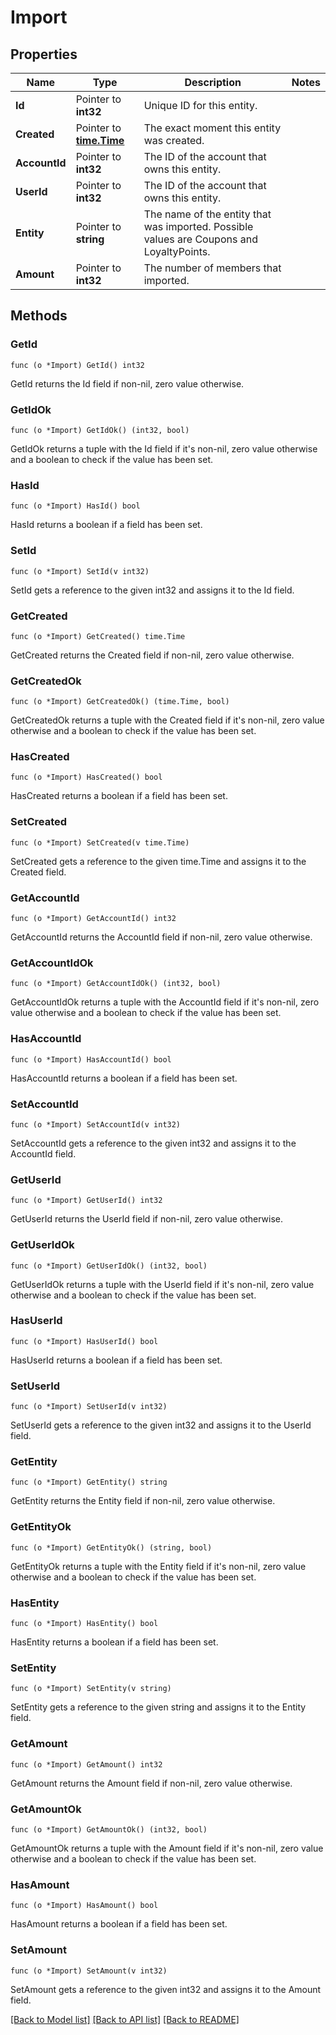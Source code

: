# Import

## Properties

Name | Type | Description | Notes
------------ | ------------- | ------------- | -------------
**Id** | Pointer to **int32** | Unique ID for this entity. | 
**Created** | Pointer to [**time.Time**](time.Time.md) | The exact moment this entity was created. | 
**AccountId** | Pointer to **int32** | The ID of the account that owns this entity. | 
**UserId** | Pointer to **int32** | The ID of the account that owns this entity. | 
**Entity** | Pointer to **string** | The name of the entity that was imported. Possible values are Coupons and LoyaltyPoints. | 
**Amount** | Pointer to **int32** | The number of members that imported. | 

## Methods

### GetId

`func (o *Import) GetId() int32`

GetId returns the Id field if non-nil, zero value otherwise.

### GetIdOk

`func (o *Import) GetIdOk() (int32, bool)`

GetIdOk returns a tuple with the Id field if it's non-nil, zero value otherwise
and a boolean to check if the value has been set.

### HasId

`func (o *Import) HasId() bool`

HasId returns a boolean if a field has been set.

### SetId

`func (o *Import) SetId(v int32)`

SetId gets a reference to the given int32 and assigns it to the Id field.

### GetCreated

`func (o *Import) GetCreated() time.Time`

GetCreated returns the Created field if non-nil, zero value otherwise.

### GetCreatedOk

`func (o *Import) GetCreatedOk() (time.Time, bool)`

GetCreatedOk returns a tuple with the Created field if it's non-nil, zero value otherwise
and a boolean to check if the value has been set.

### HasCreated

`func (o *Import) HasCreated() bool`

HasCreated returns a boolean if a field has been set.

### SetCreated

`func (o *Import) SetCreated(v time.Time)`

SetCreated gets a reference to the given time.Time and assigns it to the Created field.

### GetAccountId

`func (o *Import) GetAccountId() int32`

GetAccountId returns the AccountId field if non-nil, zero value otherwise.

### GetAccountIdOk

`func (o *Import) GetAccountIdOk() (int32, bool)`

GetAccountIdOk returns a tuple with the AccountId field if it's non-nil, zero value otherwise
and a boolean to check if the value has been set.

### HasAccountId

`func (o *Import) HasAccountId() bool`

HasAccountId returns a boolean if a field has been set.

### SetAccountId

`func (o *Import) SetAccountId(v int32)`

SetAccountId gets a reference to the given int32 and assigns it to the AccountId field.

### GetUserId

`func (o *Import) GetUserId() int32`

GetUserId returns the UserId field if non-nil, zero value otherwise.

### GetUserIdOk

`func (o *Import) GetUserIdOk() (int32, bool)`

GetUserIdOk returns a tuple with the UserId field if it's non-nil, zero value otherwise
and a boolean to check if the value has been set.

### HasUserId

`func (o *Import) HasUserId() bool`

HasUserId returns a boolean if a field has been set.

### SetUserId

`func (o *Import) SetUserId(v int32)`

SetUserId gets a reference to the given int32 and assigns it to the UserId field.

### GetEntity

`func (o *Import) GetEntity() string`

GetEntity returns the Entity field if non-nil, zero value otherwise.

### GetEntityOk

`func (o *Import) GetEntityOk() (string, bool)`

GetEntityOk returns a tuple with the Entity field if it's non-nil, zero value otherwise
and a boolean to check if the value has been set.

### HasEntity

`func (o *Import) HasEntity() bool`

HasEntity returns a boolean if a field has been set.

### SetEntity

`func (o *Import) SetEntity(v string)`

SetEntity gets a reference to the given string and assigns it to the Entity field.

### GetAmount

`func (o *Import) GetAmount() int32`

GetAmount returns the Amount field if non-nil, zero value otherwise.

### GetAmountOk

`func (o *Import) GetAmountOk() (int32, bool)`

GetAmountOk returns a tuple with the Amount field if it's non-nil, zero value otherwise
and a boolean to check if the value has been set.

### HasAmount

`func (o *Import) HasAmount() bool`

HasAmount returns a boolean if a field has been set.

### SetAmount

`func (o *Import) SetAmount(v int32)`

SetAmount gets a reference to the given int32 and assigns it to the Amount field.


[[Back to Model list]](../README.md#documentation-for-models) [[Back to API list]](../README.md#documentation-for-api-endpoints) [[Back to README]](../README.md)


